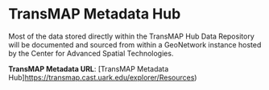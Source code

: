 # TransMAP Metadata Hub

Most of the data stored directly within the TransMAP Hub Data Repository will be documented and sourced from within a GeoNetwork instance hosted by the Center for Advanced Spatial Technologies.

**TransMAP Metadata URL**: [TransMAP Metadata Hub]https://transmap.cast.uark.edu/explorer/Resources)

